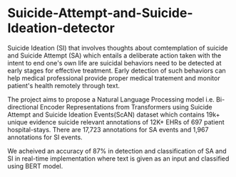 # Suicide-Attempt-and-Suicide-Ideation-detector
Suicide Ideation (SI) that involves thoughts about comtemplation of suicide and Suicide Attempt (SA) which entails a deliberate action taken with the intent to end one's own life are suicidal behaviors need to be detected at early stages for effective treatment. Early detection of such behaviors can help medical professional provide proper medical tratement and monitor patient's health remotely through text.

The project aims to propose a Natural Language Processing model i.e. Bi-directional Encoder Representations from Transformers using Suicide Attempt and Suicide Ideation Events(ScAN) dataset which contains 19k+ unique evidence suicide relevant annotations of 12K+ EHRs of 697 patient hospital-stays. There are 17,723 annotations for SA events and 1,967 annotations for SI events.

We acheived an accuracy of 87% in detection and classification of SA and SI in real-time implementation where text is given as an input and classified using BERT model.


